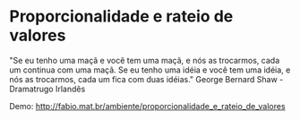 Proporcionalidade e rateio de valores
=====================================

"Se eu tenho uma maçã e você tem uma maçã, e nós as trocarmos, cada um continua com uma maçã. Se eu tenho uma idéia e você tem uma idéia, e nós as trocarmos, cada um fica com duas idéias." George Bernard Shaw - Dramatrugo Irlandês

Demo: http://fabio.mat.br/ambiente/proporcionalidade_e_rateio_de_valores